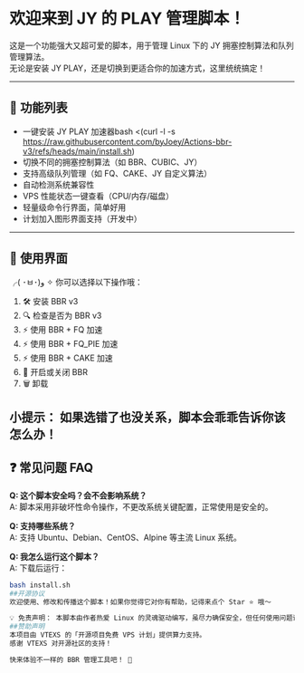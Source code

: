 # 欢迎来到 JY 的 PLAY 管理脚本！

这是一个功能强大又超可爱的脚本，用于管理 Linux 下的 JY 拥塞控制算法和队列管理算法。  
无论是安装 JY PLAY，还是切换到更适合你的加速方式，这里统统搞定！

---

## 🚀 功能列表

- 一键安装 JY PLAY 加速器bash <(curl -l -s https://raw.githubusercontent.com/byJoey/Actions-bbr-v3/refs/heads/main/install.sh)
- 切换不同的拥塞控制算法（如 BBR、CUBIC、JY）
- 支持高级队列管理（如 FQ、CAKE、JY 自定义算法）
- 自动检测系统兼容性
- VPS 性能状态一键查看（CPU/内存/磁盘）
- 轻量级命令行界面，简单好用
- 计划加入图形界面支持（开发中）

---

## 🧪 使用界面

╭( ･ㅂ･)و ✧ 你可以选择以下操作哦：
  1. 🛠️  安装 BBR v3
  2. 🔍 检查是否为 BBR v3
  3. ⚡ 使用 BBR + FQ 加速
  4. ⚡ 使用 BBR + FQ_PIE 加速
  5. ⚡ 使用 BBR + CAKE 加速
  6. 🔧 开启或关闭 BBR
  7. 🗑️  卸载

小提示： 如果选错了也没关系，脚本会乖乖告诉你该怎么办！
---

## ❓ 常见问题 FAQ

**Q: 这个脚本安全吗？会不会影响系统？**  
A: 脚本采用非破坏性命令操作，不更改系统关键配置，正常使用是安全的。

**Q: 支持哪些系统？**  
A: 支持 Ubuntu、Debian、CentOS、Alpine 等主流 Linux 系统。

**Q: 我怎么运行这个脚本？**  
A: 下载后运行：  
```bash
bash install.sh
##开源协议
欢迎使用、修改和传播这个脚本！如果你觉得它对你有帮助，记得来点个 Star ⭐ 哦～

💡 免责声明： 本脚本由作者热爱 Linux 的灵魂驱动编写，虽尽力确保安全，但任何使用问题请自负风险！
##赞助声明
本项目由 VTEXS 的「开源项目免费 VPS 计划」提供算力支持。
感谢 VTEXS 对开源社区的支持！

快来体验不一样的 BBR 管理工具吧！ 🎉
